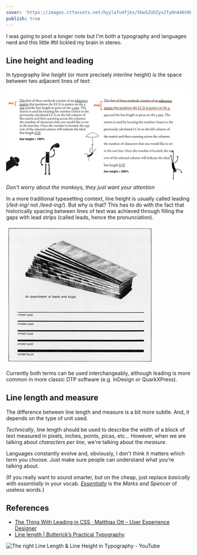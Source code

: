 ```yaml
---
cover: 'https://images.ctfassets.net/hyylafu4fjks/5UwSZUUZyxZfyHn446V8QU/16ed9ee1ca47a26b3aaba764723cf820/mean_monke.png'
publish: true
---
```

I was going to post a longer note but I'm both a typography and languages nerd and this little \#til tickled my brain in stereo.

## Line height and leading

In typography *line height* (or more precisely *interline* height) is the space between two adjacent lines of text:

![419](leading-line-height.webp)
*Don't worry about the monkeys, they just want your attention*

In a more traditional typesetting context, line height is usually called leading (*/led-ing/* not */leed-ing/*). But why is that? This has to do with the fact that historically spacing between lines of text was achieved through filling the gaps with lead strips (called leads, hence the pronunciation). 

![818](leads.webp)

Currently both terms can be used interchangeably, although leading is more common in more classic DTP software (e.g. InDesign or QuarkXPress).

## Line length and measure

The difference between line length and measure is a bit more subtle. And, it depends on the type of unit used.

*Technically*, line length should be used to describe the width of a block of text measured in pixels, inches, points, picas, etc... However, when we are talking about *characters per line*, we're talking about the *measure*.

Languages constantly evolve and, obviously, I don't think it matters which term you choose. Just make sure people can understand what you're talking about. 

(If you really want to sound smarter, but on the cheap, just replace *basically* with *essentially* in your vocab. *[Essentially](<../Essentially>)* is the *Marks and Spencer* of useless words.)

## References

- [The Thing With Leading in CSS · Matthias Ott – User Experience Designer](https://matthiasott.com/notes/the-thing-with-leading-in-css)
- [Line length | Butterick’s Practical Typography](https://practicaltypography.com/line-length.html)

![The right Line Length & Line Height in Typography - YouTube](https://youtu.be/6UC5ANh-wT0?t=143)
